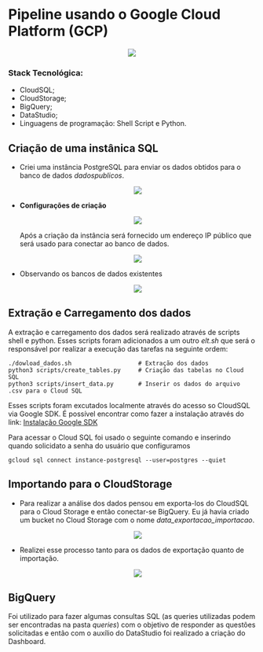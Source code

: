 # Pipeline usando o Google Cloud Platform (GCP)

<div align='center'>
    <img src="./images/processCloud2.png">
</div>

### Stack Tecnológica:

- CloudSQL;
- CloudStorage;
- BigQuery;
- DataStudio;
- Linguagens de programação: Shell Script e Python.

## Criação de uma instânica SQL

- Criei uma instância PostgreSQL para enviar os dados obtidos para o banco de dados *dadospublicos*.

    <div align='center'>
        <img src="./images/instanciasql.png">
    </div>

- **Configurações de criação**

    <div align='center'>
        <img src="./images/instanciasql2.png">
    </div>
    
    Após a criação da instância será fornecido um endereço IP público que será usado para conectar ao banco de dados.


    <div align='center'>
        <img src="./images/instanciaIP.png">
    </div>


- Observando os bancos de dados existentes

    <div align='center'>
        <img src="./images/cloudshell.png">
    </div>

## Extração e Carregamento dos dados


A extração e carregamento dos dados será realizado através de scripts shell e python. Esses scripts foram adicionados a um outro *elt.sh*  que será o responsável por realizar a execução das tarefas na seguinte ordem:

    ./dowload_dados.sh                   # Extração dos dados
    python3 scripts/create_tables.py     # Criação das tabelas no Cloud SQL
    python3 scripts/insert_data.py       # Inserir os dados do arquivo .csv para o Cloud SQL

Esses scripts foram excutados localmente através do acesso so CloudSQL via Google SDK. É possível encontrar como fazer a instalação através do link: [Instalação Google SDK](https://cloud.google.com/sdk/docs/install?hl=pt-br#deb)

Para acessar o Cloud SQL foi usado o seguinte comando e inserindo quando solicidato a senha do usuário que configuramos

    gcloud sql connect instance-postgresql --user=postgres --quiet

## Importando para o CloudStorage


- Para realizar a análise dos dados pensou em exporta-los do CloudSQL para o Cloud Storage e então conectar-se BigQuery. Eu já havia criado um bucket no Cloud Storage com o nome *data_exportacao_importacao*. 


    <div align='center'>
        <img src="./images/export1.png">
    </div>

- Realizei esse processo tanto para os dados de exportação quanto de importação.

    <div align='center'>
        <img src="./images/cloudstorage.png">
    </div>



## BigQuery

Foi utilizado para fazer algumas consultas SQL (as queries utilizadas podem ser encontradas na pasta *queries*) com o objetivo de responder as questões solicitadas e então com o auxílio do DataStudio foi realizado a criação do Dashboard.